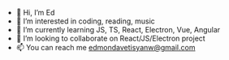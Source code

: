 - 👋 Hi, I’m Ed
- 👀 I’m interested in coding, reading, music
- 🌱 I’m currently learning JS, TS, React, Electron, Vue, Angular
- 💞️ I’m looking to collaborate on React/JS/Electron project
- 📫 You can reach me edmondavetisyanw@gmail.com
<!---
edavetisyan/edavetisyan is a ✨ special ✨ repository because its `README.md` (this file) appears on your GitHub profile.
You can click the Preview link to take a look at your changes.
--->
